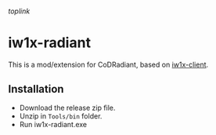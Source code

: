 ###### toplink

# iw1x-radiant

This is a mod/extension for CoDRadiant, based on [iw1x-client](https://github.com/coyoteclan/iw1x-client).

## Installation
- Download the release zip file.
- Unzip in `Tools/bin` folder.
- Run iw1x-radiant.exe
